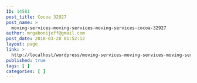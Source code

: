 ```yaml
---
ID: 14581
post_title: Cocoa 32927
post_name: >
  moving-services-moving-services-moving-services-cocoa-32927
author: mrgabonijeff@gmail.com
post_date: 2018-03-28 01:52:12
layout: page
link: >
  http://localhost/wordpress/moving-services-moving-services-moving-services-cocoa-32927/
published: true
tags: [ ]
categories: [ ]
---
```

